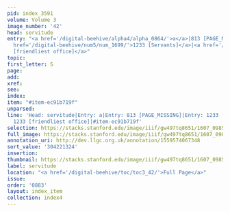 ```yaml
---
pid: index_3591
volume: Volume 3
image_number: '42'
head: servitude
entry: "<a href='/digital-beehive/alpha4/alpha_0864/'>a</a>|813 [PAGE_MISSING]|<a
  href='/digital-beehive/num5/num_1699/'>1233 [Servants]</a>|<a href='/digital-beehive/num5/num_1700/'>1233
  [friendliest office]</a>"
topic:
first_letter: S
page:
add:
xref:
see:
index:
item: "#item-ec91b719f"
unparsed:
line: 'Head: servitude|Entry: a|Entry: 813 [PAGE_MISSING]|Entry: 1233 [Servants]|Entry:
  1233 [friendliest office]|#item-ec91b719f'
selection: https://stacks.stanford.edu/image/iiif/gw497tq8651/1607_0985/1096,1324,726,142/full/0/default.jpg
full_image: https://stacks.stanford.edu/image/iiif/gw497tq8651/1607_0985/full/full/0/default.jpg
annotation_uri: http://dev.llgc.org.uk/annotation/1559574067348
sort_value: '304221324'
insertion:
thumbnail: https://stacks.stanford.edu/image/iiif/gw497tq8651/1607_0985/1096,1324,726,142/150,/0/default.jpg
label: servitude
location: "<a href='/digital-beehive/toc/toc3_42/'>Full Page</a>"
issue:
order: '0883'
layout: index_item
collection: index4
---
```

